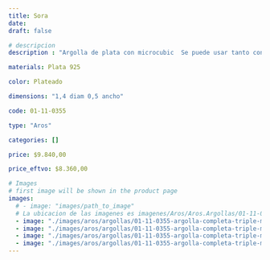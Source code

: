 ```yaml
---
title: Sora
date: 
draft: false

# descripcion
description : "Argolla de plata con microcubic  Se puede usar tanto con los cubic hacia el frente como con la parte posterior lisa. Dos aros en uno!"

materials: Plata 925

color: Plateado

dimensions: "1,4 diam 0,5 ancho"

code: 01-11-0355

type: "Aros"

categories: []

price: $9.840,00

price_eftvo: $8.360,00

# Images
# first image will be shown in the product page
images:
  # - image: "images/path_to_image"
  # La ubicacion de las imagenes es imagenes/Aros/Aros.Argollas/01-11-0355-sora
  - image: "./images/aros/argollas/01-11-0355-argolla-completa-triple-micro-y-lisa_a.JPG"
  - image: "./images/aros/argollas/01-11-0355-argolla-completa-triple-micro-y-lisa_b.JPG"
  - image: "./images/aros/argollas/01-11-0355-argolla-completa-triple-micro-y-lisa_c.jpg"
  - image: "./images/aros/argollas/01-11-0355-argolla-completa-triple-micro-y-lisa_d.jpg"
---
```

